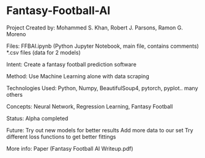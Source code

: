 # Fantasy-Football-AI

Project Created by:
Mohammed S. Khan, Robert J. Parsons, Ramon G. Moreno

Files:
FFBAI.ipynb (Python Jupyter Notebook, main file, contains comments)
*.csv files (data for 2 models)

Intent:
Create a fantasy football prediction software

Method:
Use Machine Learning alone with data scraping

Technologies Used:
Python, Numpy, BeautifulSoup4, pytorch, pyplot.. many others

Concepts:
Neural Network, Regression Learning, Fantasy Football

Status:
Alpha completed

Future:
Try out new models for better results
Add more data to our set
Try different loss functions to get better fittings

More info:
Paper (Fantasy Football AI Writeup.pdf)
